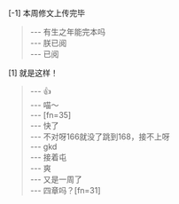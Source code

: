 
[-1] 本周修文上传完毕
>--- 有生之年能完本吗<br>
>--- 朕已阅<br>
>--- 已阅<br>

[1] 就是这样！
>--- 👍<br>
>--- 喵～<br>
>--- [fn=35]<br>
>--- 快了<br>
>--- 不对呀166就没了跳到168，接不上呀<br>
>--- gkd<br>
>--- 接着屯<br>
>--- 爽<br>
>--- 又是一周了<br>
>--- 四章吗？[fn=31]<br>
